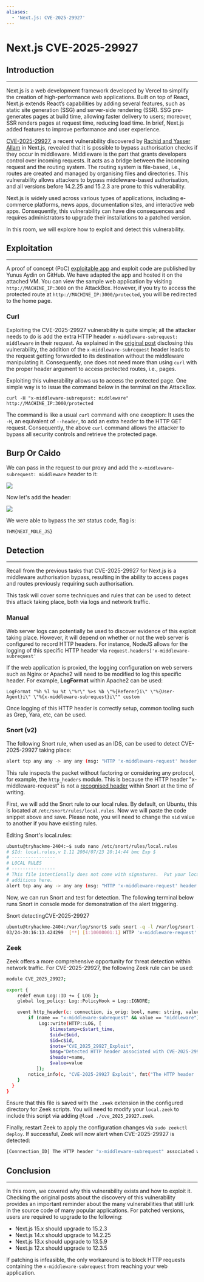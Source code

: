 ```yaml
---
aliases:
  - 'Next.js: CVE-2025-29927'
---
```


# Next.js CVE-2025-29927

## Introduction

***

Next.js is a web development framework developed by Vercel to simplify the creation of high-performance web applications. Built on top of React, Next.js extends React’s capabilities by adding several features, such as static site generation (SSG) and server-side rendering (SSR). SSG pre-generates pages at build time, allowing faster delivery to users; moreover, SSR renders pages at request time, reducing load time. In brief, Next.js added features to improve performance and user experience.

[CVE-2025-29927](https://nvd.nist.gov/vuln/detail/CVE-2025-29927), a recent vulnerability discovered by [Rachid and Yasser Allam](https://zhero-web-sec.github.io/research-and-things/nextjs-and-the-corrupt-middleware) in Next.js, revealed that it is possible to bypass authorisation checks if they occur in middleware. Middleware is the part that grants developers control over incoming requests. It acts as a bridge between the incoming request and the routing system. The routing system is file-based, i.e., routes are created and managed by organising files and directories. This vulnerability allows attackers to bypass middleware-based authorisation, and all versions before 14.2.25 and 15.2.3 are prone to this vulnerability.

Next.js is widely used across various types of applications, including e-commerce platforms, news apps, documentation sites, and interactive web apps. Consequently, this vulnerability can have dire consequences and requires administrators to upgrade their installations to a patched version.

In this room, we will explore how to exploit and detect this vulnerability.

## Exploitation

***

A proof of concept (PoC) [exploitable app](https://github.com/aydinnyunus/CVE-2025-29927) and exploit code are published by Yunus Aydin on GitHub. We have adapted the app and hosted it on the attached VM. You can view the sample web application by visiting `http://MACHINE_IP:3000` on the AttackBox. However, if you try to access the protected route at `http://MACHINE_IP:3000/protected`, you will be redirected to the home page.

### Curl

Exploiting the CVE-2025-29927 vulnerability is quite simple; all the attacker needs to do is add the extra HTTP header `x-middleware-subrequest: middleware` in their request. As explained in the [original post](https://zhero-web-sec.github.io/research-and-things/nextjs-and-the-corrupt-middleware) disclosing this vulnerability, the addition of the `x-middleware-subrequest` header leads to the request getting forwarded to its destination without the middleware manipulating it. Consequently, one does not need more than using `curl` with the proper header argument to access protected routes, i.e., pages.

Exploiting this vulnerability allows us to access the protected page. One simple way is to issue the command below in the terminal on the AttackBox.

`curl -H "x-middleware-subrequest: middleware" http://MACHINE_IP:3000/protected`

The command is like a usual `curl` command with one exception: It uses the `-H`, an equivalent of `--header`, to add an extra header to the HTTP GET request. Consequently, the above `curl` command allows the attacker to bypass all security controls and retrieve the protected page.

## Burp Or Caido

We can pass in the request to our proxy and add the `x-middleware-subrequest: middleware` header to it:

![](images/Pasted%20image%2020250325153823.png)

Now let's add the header:

![](images/Pasted%20image%2020250325153856.png)

We were able to bypass the `307` status code, flag is:

```
THM{NEXT_MDLE_JS}
```

## Detection

***

Recall from the previous tasks that CVE-2025-29927 for Next.js is a middleware authorisation bypass, resulting in the ability to access pages and routes previously requiring such authorisation.

This task will cover some techniques and rules that can be used to detect this attack taking place, both via logs and network traffic.

### Manual

Web server logs can potentially be used to discover evidence of this exploit taking place. However, it will depend on whether or not the web server is configured to record HTTP headers.  For instance, NodeJS allows for the logging of this specific HTTP header via `request.headers['x-middleware-subrequest'`

If the web application is proxied, the logging configuration on web servers such as Nginx or Apache2 will need to be modified to log this specific header. For example, **LogFormat** within Apache2 can be used:

`LogFormat "%h %l %u %t \"%r\" %>s %b \"%{Referer}i\" \"%{User-Agent}i\" \"%{x-middleware-subrequest}i\"" custom`

Once logging of this HTTP header is correctly setup, common tooling such as Grep, Yara, etc, can be used.

### Snort (v2)

The following Snort rule, when used as an IDS, can be used to detect CVE-2025-29927 taking place:

```bash
alert tcp any any -> any any (msg: "HTTP 'x-middleware-request' header detected, possible CVE-2025-29927 explotation"; content:"x-middleware-subrequest";  rawbytes; sid:10000001; rev:1)
```

This rule inspects the packet without factoring or considering any protocol, for example, the `http_headers` module. This is because the HTTP header "x-middleware-request" is not a [recognised header](https://docs.snort.org/rules/options/payload/http/header) within Snort at the time of writing.

First, we will add the Snort rule to our local rules. By default, on Ubuntu, this is located at `/etc/snort/rules/local.rules`. Now we will paste the code snippet above and save. Please note, you will need to change the `sid` value to another if you have existing rules.

Editing Snort's local.rules:

```bash
ubuntu@tryhackme-2404:~$ sudo nano /etc/snort/rules/local.rules
# $Id: local.rules,v 1.11 2004/07/23 20:14:44 bmc Exp $
# ----------------
# LOCAL RULES
# ----------------
# This file intentionally does not come with signatures.  Put your local
# additions here.
alert tcp any any -> any any (msg: "HTTP 'x-middleware-request' header detected"; content:"x-middleware-subrequest";  rawbytes; sid:10000001; rev:1)
```

Now, we can run Snort and test for detection. The following terminal below runs Snort in console mode for demonstration of the alert triggering.

Snort detectingCVE-2025-29927

```bash
ubuntu@tryhackme-2404:/var/log/snort$ sudo snort -q -l /var/log/snort -i ens5 -A console -c /etc/snort/snort.conf
03/24-20:16:13.424299  [**] [1:10000001:1] HTTP 'x-middleware-request' header detected [**] [Priority: 0] {TCP} 10.10.142.69:49432 -> 10.10.219.251:3000
```

### Zeek

Zeek offers a more comprehensive opportunity for threat detection within network traffic. For CVE-2025-29927, the following Zeek rule can be used:

```bash
module CVE_2025_29927;

export {
    redef enum Log::ID += { LOG };
    global log_policy: Log::PolicyHook = Log::IGNORE;

    event http_header(c: connection, is_orig: bool, name: string, value: string) {
        if (name == "x-middleware-subrequest" && value == "middleware")
            Log::write(HTTP::LOG, [
                $timestamp=c$start_time,
                $uid=c$uid,
                $id=c$id,
                $note="CVE_2025_29927_Exploit",
                $msg="Detected HTTP header associated with CVE-2025-29927",
                $header=name,
                $value=value
           ]);
        notice_info(c, "CVE-2025-29927 Exploit", fmt("The HTTP header '%s' associated with CVE-2025-29927 was detected", value));
    }
  }
}
```

Ensure that this file is saved with the `.zeek` extension in the configured directory for Zeek scripts. You will need to modify your `local.zeek` to include this script via adding `@load ./cve_2025_29927.zeek`.

Finally, restart Zeek to apply the configuration changes via `sudo zeekctl deploy`. If successful, Zeek will now alert when CVE-2025-29927 is detected:

```bash
[Connnection_ID] The HTTP header "x-middleware-subrequest" associated with CVE-2025-29927 was detected
```

## Conclusion

***

In this room, we covered why this vulnerability exists and how to exploit it. Checking the original posts about the discovery of this vulnerability provides an important reminder about the many vulnerabilities that still lurk in the source code of many popular applications. For patched versions, users are required to upgrade to the following:

* Next.js 15.x should upgrade to 15.2.3
* Next.js 14.x should upgrade to 14.2.25
* Next.js 13.x should upgrade to 13.5.9
* Next.js 12.x should upgrade to 12.3.5

If patching is infeasible, the only workaround is to block HTTP requests containing the `x-middleware-subrequest` from reaching your web application.
